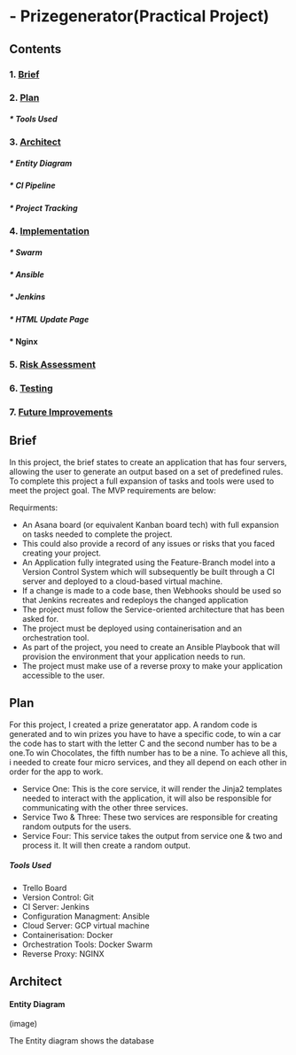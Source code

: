 # - Prizegenerator(Practical Project)

## Contents

### 1. [Brief](#Brief)
### 2. [Plan](#Plan)
##### * Tools Used
### 3. [Architect](#Architect)
#####  * Entity Diagram
##### * CI Pipeline
##### * Project Tracking
### 4. [Implementation](#Implementation)
##### * Swarm
##### * Ansible
##### * Jenkins
##### * HTML Update Page
#### * Nginx
### 5. [Risk Assessment](#Risk-Assessment)
### 6. [Testing](#Testing)
### 7. [Future Improvements](#Future-Improvements)





## Brief 
In this project, the brief states to create an application that has four servers, allowing the user to generate an output based on a set of predefined rules. To complete this project a full expansion of tasks and tools were used to meet the project goal. The MVP requirements are below:

Requirments:
- An Asana board (or equivalent Kanban board tech) with full expansion on tasks needed to complete the project.
- This could also provide a record of any issues or risks that you faced creating your project.
- An Application fully integrated using the Feature-Branch model into a Version Control System which will subsequently be built through a CI server and deployed to a cloud-based virtual machine.
- If a change is made to a code base, then Webhooks should be used so that Jenkins recreates and redeploys the changed application
- The project must follow the Service-oriented architecture that has been asked for.
- The project must be deployed using containerisation and an orchestration tool.
- As part of the project, you need to create an Ansible Playbook that will provision the environment that your application needs to run.
- The project must make use of a reverse proxy to make your application accessible to the user.



## Plan
For this project, I created a prize generatator app. A random code is generated and to win prizes you have to have a specific code, to win a car the code has to start with the letter C and the second number has to be a one.To win Chocolates, the fifth number has to be a nine. To achieve all this, i needed to create four micro services, and they all depend on each other in order for the app to work.
- Service One: This is the core service, it will render the Jinja2 templates needed to interact with the application, it will also be responsible for communicating with the other three services.
- Service Two & Three: These two services are responsible for creating random outputs for the users.
- Service Four: This service takes the output from service one & two and process it. It will then create a random output.

##### Tools Used
- Trello Board
- Version Control: Git
- CI Server: Jenkins
- Configuration Managment: Ansible
- Cloud Server: GCP virtual machine
- Containerisation: Docker
- Orchestration Tools: Docker Swarm
- Reverse Proxy: NGINX


## Architect
#### Entity Diagram

(image)

The Entity diagram shows the database 













